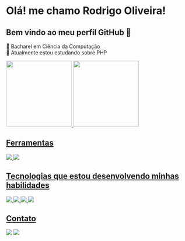

# Olá! me chamo Rodrigo Oliveira!
## Bem vindo ao meu perfil GitHub 👋
🌱 Bacharel em Ciência da Computação <br>
🌱 Atualmente estou estudando sobre PHP

<div>
  <a href="https://github.com/Rodrigoo-Oliveira">
  <img height="180em" src="https://github-readme-stats.vercel.app/api?username=Rodrigoo-Oliveira&show_icons=true&theme=dark&include_all_commits=true&count_private=true"/>
  <img height="180em" src="https://github-readme-stats.vercel.app/api/top-langs/?username=Rodrigoo-Oliveira&layout=compact&langs_count=7&theme=dark"/>
</div>

## Ferramentas
<div>
    <img src="https://img.shields.io/badge/Visual_Studio_Code-0078D4?style=for-the-badge&logo=visual%20studio%20code&logoColor=white"/>
    <img src="https://img.shields.io/badge/GIT-E44C30?style=for-the-badge&logo=git&logoColor=white"/>
</div>


## Tecnologias que estou desenvolvendo minhas habilidades
<div>
  <img src= "https://img.shields.io/badge/PHP-5E17EB?style=for-the-badge&logo=php&logoColor=white"/>
  <img src= "https://img.shields.io/badge/HTML5-E34F26?style=for-the-badge&logo=html5&logoColor=white"/>
  <img src= "https://img.shields.io/badge/CSS3-1572B6?style=for-the-badge&logo=css3&logoColor=white"/>
  <img src= "https://img.shields.io/badge/JavaScript-323330?style=for-the-badge&logo=javascript&logoColor=F7DF1E"/>
  <!--<img src= "https://img.shields.io/badge/MySQL-1572B6?style=for-the-badge&logo=mysql&logoColor=white">-->
  <!--<img src= "https://img.shields.io/badge/Laravel-FF2D20?style=for-the-badge&logo=laravel&logoColor=white"/>-->
</div>


## Contato
<div>
  <a href="https://www.linkedin.com/in/rodrigo-oliveira-22a6b51a0/" target="_blank"><img src="https://img.shields.io/badge/-LinkedIn-%230077B5?style=for-the-badge&logo=linkedin&logoColor=white" target="_blank"></a> 
  <a href="https://www.instagram.com/_rodrigoo_oliveira/" target="_blank"><img src="https://img.shields.io/badge/-Instagram-%23E4405F?style=for-the-badge&logo=instagram&logoColor=white" target="_blank"></a>
</div>
 
 
